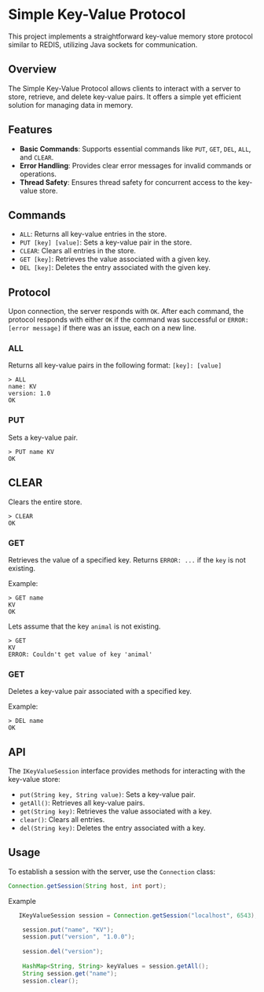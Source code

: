 # Simple Key-Value Protocol

This project implements a straightforward key-value memory store protocol similar to REDIS, utilizing Java sockets for communication.

## Overview

The Simple Key-Value Protocol allows clients to interact with a server to store, retrieve, and delete key-value pairs. It offers a simple yet efficient solution for managing data in memory.

## Features

- **Basic Commands**: Supports essential commands like `PUT`, `GET`, `DEL`, `ALL`, and `CLEAR`.
- **Error Handling**: Provides clear error messages for invalid commands or operations.
- **Thread Safety**: Ensures thread safety for concurrent access to the key-value store.

## Commands

- `ALL`: Returns all key-value entries in the store.
- `PUT [key] [value]`: Sets a key-value pair in the store.
- `CLEAR`: Clears all entries in the store.
- `GET [key]`: Retrieves the value associated with a given key.
- `DEL [key]`: Deletes the entry associated with the given key.

## Protocol

Upon connection, the server responds with `OK`. After each command, the protocol responds with either `OK` if the command was successful or `ERROR: [error message]` if there was an issue, each on a new line.


### ALL
Returns all key-value pairs in the following format: `[key]: [value]`

```
> ALL
name: KV
version: 1.0
OK
```

### PUT
Sets a key-value pair.


```
> PUT name KV
OK
```

## CLEAR
Clears the entire store.


```
> CLEAR
OK
```

### GET
Retrieves the value of a specified key. Returns `ERROR: ...` if the `key` is not existing.


Example:

```
> GET name
KV
OK
```

Lets assume that the key `animal` is not existing.
```
> GET 
KV
ERROR: Couldn't get value of key 'animal' 
```


### GET
Deletes a key-value pair associated with a specified key. 


Example:

```
> DEL name
OK
```

## API

The `IKeyValueSession` interface provides methods for interacting with the key-value store:

- `put(String key, String value)`: Sets a key-value pair.
- `getAll()`: Retrieves all key-value pairs.
- `get(String key)`: Retrieves the value associated with a key.
- `clear()`: Clears all entries.
- `del(String key)`: Deletes the entry associated with a key.

## Usage

To establish a session with the server, use the `Connection` class:

```java
Connection.getSession(String host, int port);
```

Example

```java
   IKeyValueSession session = Connection.getSession("localhost", 6543);

    session.put("name", "KV");
    session.put("version", "1.0.0");
    
    session.del("version");
    
    HashMap<String, String> keyValues = session.getAll();
    String session.get("name");
    session.clear();
```